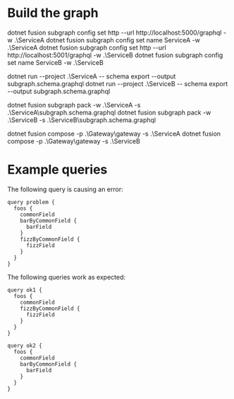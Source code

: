# Build the graph

dotnet fusion subgraph config set http --url http://localhost:5000/graphql -w .\ServiceA
dotnet fusion subgraph config set name ServiceA -w .\ServiceA
dotnet fusion subgraph config set http --url http://localhost:5001/graphql -w .\ServiceB
dotnet fusion subgraph config set name ServiceB -w .\ServiceB

dotnet run --project .\ServiceA -- schema export --output subgraph.schema.graphql
dotnet run --project .\ServiceB -- schema export --output subgraph.schema.graphql

dotnet fusion subgraph pack -w .\ServiceA -s .\ServiceA\subgraph.schema.graphql
dotnet fusion subgraph pack -w .\ServiceB -s .\ServiceB\subgraph.schema.graphql

dotnet fusion compose -p .\Gateway\gateway -s .\ServiceA
dotnet fusion compose -p .\Gateway\gateway -s .\ServiceB

# Example queries

The following query is causing an error:

```
query problem {
  foos {
    commonField
    barByCommonField {
      barField
    }
    fizzByCommonField {
      fizzField
    }
  }
}
```

The following queries work as expected:

```
query ok1 {
  foos {
    commonField
    fizzByCommonField {
      fizzField
    }
  }
}

query ok2 {
  foos {
    commonField
    barByCommonField {
      barField
    }
  }
}

```
